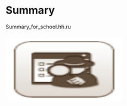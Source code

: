 Summary
=======

Summary_for_school.hh.ru

<img src="https://github.com/HellMachine/Summary/blob/master/res/drawable-hdpi/ic_launcher.png" width="308" height="172" hspace="5" vspace="7" alt="">
